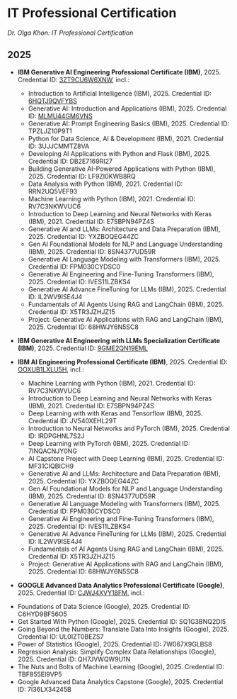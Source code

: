 # IT Professional Certification
*Dr. Olga Khon: IT Professional Certification*

## 2025

* **IBM Generative AI Engineering Professional Certificate (IBM)**, 2025.  Credential ID: [3ZT9CU6W6XNW](https://coursera.org/verify/professional-cert/3ZT9CU6W6XNW), incl.:
     - Introduction to Artificial Intelligence  (IBM), 2025. Credential ID: [6HQTJ9QVFYBS](https://coursera.org/verify/professional-cert/3ZT9CU6W6XNW)
     - Generative AI: Introduction and Applications  (IBM), 2025. Credential ID: [MLMU44GM6VNS](https://coursera.org/verify/MLMU44GM6VNS)
     - Generative AI: Prompt Engineering Basics  (IBM), 2025. Credential ID: TPZLJZ10P9T1
     - Python for Data Science, AI & Development  (IBM), 2021. Credential ID: 3UJJCMMTZ8VA
     - Developing AI Applications with Python and Flask  (IBM), 2025. Credential ID: DB2E7169RI27
     - Building Generative AI-Powered Applications with Python (IBM), 2025. Credential ID: LF9ZI0KWB8RQ
     - Data Analysis with Python (IBM), 2021. Credential ID: RRN2UQ5VEF93
     - Machine Learning with Python (IBM), 2021. Credential ID: RV7C3NKWVUC6
     - Introduction to Deep Learning and Neural Networks with Keras (IBM), 2021. Credential ID: E7SBPN94PZ4S 
     - Generative AI and LLMs: Architecture and Data Preparation  (IBM), 2025. Credential ID: YXZBOQEG44ZC 
     - Gen AI Foundational Models for NLP and Language Understanding (IBM), 2025. Credential ID: 8SN4377UD59R 
     - Generative AI Language Modeling with Transformers (IBM), 2025. Credential ID: FPM030CYDSC0 
     - Generative AI Engineering and Fine-Tuning Transformers (IBM), 2025. Credential ID: IVES11LZBKS4 
     - Generative AI Advance FineTuning for LLMs (IBM), 2025. Credential ID: IL2WV9ISE4J4 
     - Fundamentals of AI Agents Using RAG and LangChain (IBM), 2025. Credential ID: X5TR3JZHJZ15 
     - Project: Generative AI Applications with RAG and LangChain (IBM), 2025. Credential ID: 68HWJY6N5SC8

* **IBM Generative AI Engineering with LLMs Specialization Certificate (IBM)**, 2025. Credential ID: [9GME2QN19EML](https://coursera.org/verify/specialization/9GME2QN19EML)
* **IBM AI Engineering Professional Certificate (IBM)**, 2025.  Credential ID: [OOXUB1LXLU5H](https://www.coursera.org/account/accomplishments/professional-cert/OOXUB1LXLU5H), incl.:
     - Machine Learning with Python (IBM), 2021. Credential ID: RV7C3NKWVUC6
     - Introduction to Deep Learning and Neural Networks with Keras (IBM), 2021. Credential ID: E7SBPN94PZ4S
     - Deep Learning with with Keras and Tensorflow (IBM), 2025. Credential ID: JV540XEHL29T
     - Introduction to Neural Networks and PyTorch (IBM), 2025. Credential ID: IRDPGHNL7S2J
     - Deep Learning with PyTorch (IBM), 2025. Credential ID: 7INQACNJY0NG
     - AI Capstone Project with Deep Learning (IBM), 2025. Credential ID: MF31CIQBICH9
     - Generative AI and LLMs: Architecture and Data Preparation  (IBM), 2025. Credential ID: YXZBOQEG44ZC
     - Gen AI Foundational Models for NLP and Language Understanding (IBM), 2025. Credential ID: 8SN4377UD59R
     - Generative AI Language Modeling with Transformers (IBM), 2025. Credential ID: FPM030CYDSC0
     - Generative AI Engineering and Fine-Tuning Transformers (IBM), 2025. Credential ID: IVES11LZBKS4
     - Generative AI Advance FineTuning for LLMs (IBM), 2025. Credential ID: IL2WV9ISE4J4
     - Fundamentals of AI Agents Using RAG and LangChain (IBM), 2025. Credential ID: X5TR3JZHJZ15
     - Project: Generative AI Applications with RAG and LangChain (IBM), 2025. Credential ID: 68HWJY6N5SC8
* **GOOGLE Advanced Data Analytics Professional Certificate (Google)**, 2025. Credential ID: [CJWJ4XVY18FM](https://coursera.org/verify/professional-cert/CJWJ4XVY18FM), incl.:
-  Foundations of Data Science (Google), 2025. Credential ID: C6HYD9BF56O5
-  Get Started With Python (Google), 2025. Credential ID: SQ1G3BNQ2DI5
-  Going Beyond the Numbers: Translate Data Into Insights (Google), 2025. Credential ID: UL0IZT0BEZS7
-  Power of Statistics (Google), 2025. Credential ID: 7W067X9GLBS8
-  Regression Analysis: Simplify Complex Data Relationships (Google), 2025. Credential ID: QH7JVWQW9U1N 
-  The Nuts and Bolts of Machine Learning (Google), 2025. Credential ID: TBF855EI9VP5 
-  Google Advanced Data Analytics Capstone (Google), 2025. Credential ID: 7I36LX34245B
